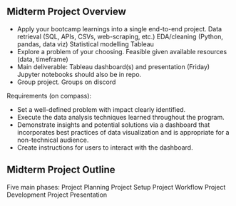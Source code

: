 ## Midterm Project Overview

* Apply your bootcamp learnings into a single end-to-end project.
	Data retrieval (SQL, APIs, CSVs, web-scraping, etc.)
	EDA/cleaning (Python, pandas, data viz)
	Statistical modelling
	Tableau
* Explore a problem of your choosing.
	Feasible given available resources (data, timeframe)
* Main deliverable: Tableau dashboard(s) and presentation (Friday)
	Jupyter notebooks should also be in repo.
* Group project.
	Groups on discord

Requirements (on compass):
* Set a well-defined problem with impact clearly identified.
* Execute the data analysis techniques learned throughout the program.
* Demonstrate insights and potential solutions via a dashboard that incorporates best practices of data visualization and is appropriate for a non-technical audience.
* Create instructions for users to interact with the dashboard.

## Midterm Project Outline

Five main phases:
	Project Planning
	Project Setup
	Project Workflow
	Project Development
	Project Presentation
